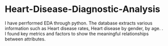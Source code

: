 # Heart-Disease-Diagnostic-Analysis
I have perrformed EDA through python. The database extracts various information such as Heart disease rates, Heart disease by gender, by age. . I found key metrics and factors to show the meaningful relationships between attributes.
